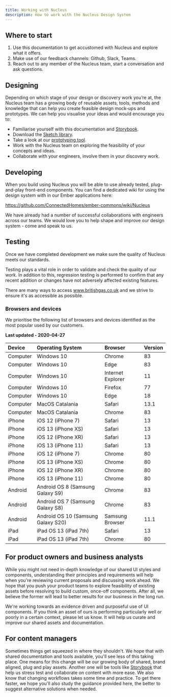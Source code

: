 ```yaml
---
title: Working with Nucleus
description: How to work with the Nucleus Design System
---
```


## Where to start

1. Use this documentation to get accustomed with Nucleus and explore what it offers.
2. Make use of our feedback channels: Github, Slack, Teams.
3. Reach out to any member of the Nucleus team, start a conversation and ask questions.

## Designing

Depending on which stage of your design or discovery work you’re at, the Nucleus team has a growing body of reusable assets, tools, methods and knowledge that can help you create feasible design mock-ups and prototypes. We can help you visualise your ideas and would encourage you to:

* Familiarise yourself with this documentation and [Storybook](https://library.britishgas.design/).
* Download the [Sketch library](https://github.com/ConnectedHomes/centrica-ux/releases).
* Take a look at our [prototyping tool](https://github.com/britishgas-engineering/nucleus-prototype).
* Work with the Nucleus team on exploring the feasibility of your concepts and ideas.
* Collaborate with your engineers, involve them in your discovery work.

## Developing

When you build using Nucleus you will be able to use already tested, plug-and-play front-end components. You can find a dedicated wiki for using the design system with in our Ember applications here:

https://github.com/ConnectedHomes/ember-commons/wiki/Nucleus

We have already had a number of successful collaborations with engineers across our teams. We would love you to help shape and improve our design system - come and speak to us.

## Testing

Once we have completed development we make sure the quality of Nucleus meets our standards.

Testing plays a vital role in order to validate and check the quality of our work. In addition to this, regression testing is performed to confirm that any recent addition or changes have not adversely affected existing features.

There are many ways to access www.britishgas.co.uk and we strive to ensure it's as accessible as possible.

### Browsers and devices

We prioritise the following list of browsers and devices identified as the most popular used by our customers.

**Last updated - 2020-04-27**

| Device | Operating System | Browser | Version |
| :--- | :--- | :--- | :--- |
| Computer | Windows 10 | Chrome | 83 |
| Computer | Windows 10 | Edge | 83 |
| Computer | Windows 10 | Internet Explorer | 11 |
| Computer | Windows 10 | Firefox | 77 |
| Computer | Windows 10 | Edge | 18 |
| Computer | MacOS Catalania | Safari | 13.1 |
| Computer | MacOS Catalania | Chrome | 83 |
| iPhone | iOS 12 (iPhone 7) | Safari |13 |
| iPhone | iOS 13 (iPhone XS) | Safari | 13 |
| iPhone | iOS 12 (iPhone XR) | Safari | 13 |
| iPhone | iOS 13 (iPhone 11) | Safari | 13 |
| iPhone | iOS 12 (iPhone 7) | Chrome | 80 |
| iPhone | iOS 13 (iPhone XS) | Chrome | 80 |
| iPhone | iOS 12 (iPhone XR) | Chrome | 80 |
| iPhone | iOS 13 (iPhone 11) | Chrome | 80 |
| Android | Android OS 8 (Samsung Galaxy S9) | Chrome | 83 |
| Android | Android OS 7 (Samsung Galaxy S8) | Chrome | 83 |
| Android | Android OS 10 (Samsung Galaxy S20) | Samsung Browser | 11.1 |
| iPad | iPad OS 13 (iPad 7th) | Safari | 13 |
| iPad | iPad OS 13 (iPad 7th) | Chrome | 80 |

## For product owners and business analysts

While you might not need in-depth knowledge of our shared UI styles and components, understanding their principles and requirements will help when you're reviewing current proposals and discussing work ahead. We hope that you push your product teams to explore feasibility of existing assets before resolving to build custom, once-off components. After all, we believe the former will lead to better results for our business in the long run.

We're working towards an evidence driven and purposeful use of UI components. If you think an asset of ours is performing particularly well or poorly in a certain context, please let us know. It will help us curate and improve our shared assets and documentation.

## For content managers

Sometimes things get squeezed in where they shouldn't. We hope that with shared documentation and tools available, you'll see less of this taking place. One means for this change will be our growing body of shared, brand aligned, plug and play assets. Another one will be tools like [Storybook](https://library.britishgas.design/) that help us stress test and collaborate on content with more ease. We also know that changing workflows takes some time and practice. To get there faster, we hope you'll also study the guidance provided here, the better to suggest alternative solutions when needed.
